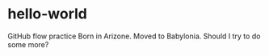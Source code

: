 # hello-world
GitHub flow practice
Born in Arizone. Moved to Babylonia. 
Should I try to do some more?
